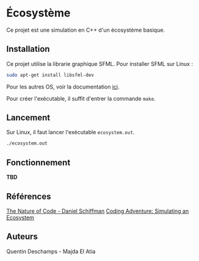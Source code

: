 # Écosystème

Ce projet est une simulation en C++ d'un écosystème basique.

## Installation

Ce projet utilise la librarie graphique SFML.
Pour installer SFML sur Linux :
```bash
sudo apt-get install libsfml-dev
```
Pour les autres OS, voir la documentation [ici](https://www.sfml-dev.org/tutorials/2.5/#getting-started).

Pour créer l'exécutable, il suffit d'entrer la commande `make`.

## Lancement

Sur Linux, il faut lancer l'exécutable `ecosystem.out`.
```bash
./ecosystem.out
```

## Fonctionnement

**TBD**

## Références
[The Nature of Code - Daniel Schiffman](https://natureofcode.com/book/chapter-9-the-evolution-of-code/#913-ecosystem-simulation)
[Coding Adventure: Simulating an Ecosystem](https://www.youtube.com/watch?v=r_It_X7v-1E)

## Auteurs

Quentin Deschamps - Majda El Atia
